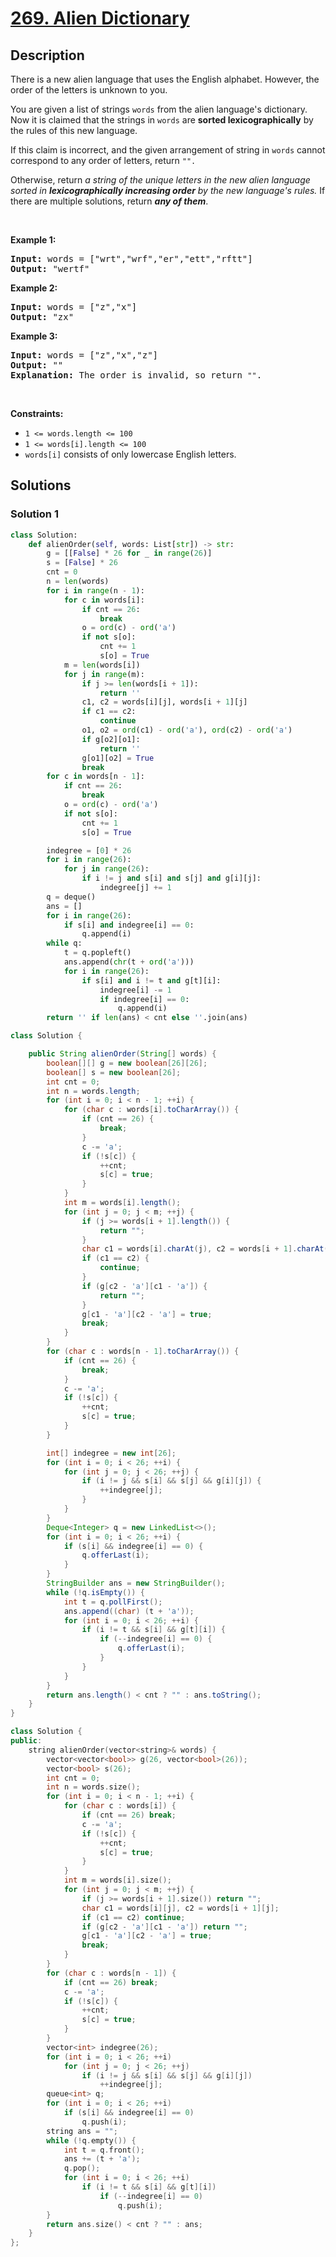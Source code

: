 # [269. Alien Dictionary](https://leetcode.com/problems/alien-dictionary)


## Description

<p>There is a new alien language that uses the English alphabet. However, the order of the letters is unknown to you.</p>

<p>You are given a list of strings <code>words</code> from the alien language&#39;s dictionary. Now it is claimed that the strings in <code>words</code> are <span data-keyword="lexicographically-smaller-string-alien"><strong>sorted lexicographically</strong></span> by the rules of this new language.</p>

<p>If this claim is incorrect, and the given arrangement of string in&nbsp;<code>words</code>&nbsp;cannot correspond to any order of letters,&nbsp;return&nbsp;<code>&quot;&quot;.</code></p>

<p>Otherwise, return <em>a string of the unique letters in the new alien language sorted in <strong>lexicographically increasing order</strong> by the new language&#39;s rules</em><em>. </em>If there are multiple solutions, return<em> <strong>any of them</strong></em>.</p>

<p>&nbsp;</p>
<p><strong class="example">Example 1:</strong></p>

<pre>
<strong>Input:</strong> words = [&quot;wrt&quot;,&quot;wrf&quot;,&quot;er&quot;,&quot;ett&quot;,&quot;rftt&quot;]
<strong>Output:</strong> &quot;wertf&quot;
</pre>

<p><strong class="example">Example 2:</strong></p>

<pre>
<strong>Input:</strong> words = [&quot;z&quot;,&quot;x&quot;]
<strong>Output:</strong> &quot;zx&quot;
</pre>

<p><strong class="example">Example 3:</strong></p>

<pre>
<strong>Input:</strong> words = [&quot;z&quot;,&quot;x&quot;,&quot;z&quot;]
<strong>Output:</strong> &quot;&quot;
<strong>Explanation:</strong> The order is invalid, so return <code>&quot;&quot;</code>.
</pre>

<p>&nbsp;</p>
<p><strong>Constraints:</strong></p>

<ul>
	<li><code>1 &lt;= words.length &lt;= 100</code></li>
	<li><code>1 &lt;= words[i].length &lt;= 100</code></li>
	<li><code>words[i]</code> consists of only lowercase English letters.</li>
</ul>

## Solutions

### Solution 1

<!-- tabs:start -->

```python
class Solution:
    def alienOrder(self, words: List[str]) -> str:
        g = [[False] * 26 for _ in range(26)]
        s = [False] * 26
        cnt = 0
        n = len(words)
        for i in range(n - 1):
            for c in words[i]:
                if cnt == 26:
                    break
                o = ord(c) - ord('a')
                if not s[o]:
                    cnt += 1
                    s[o] = True
            m = len(words[i])
            for j in range(m):
                if j >= len(words[i + 1]):
                    return ''
                c1, c2 = words[i][j], words[i + 1][j]
                if c1 == c2:
                    continue
                o1, o2 = ord(c1) - ord('a'), ord(c2) - ord('a')
                if g[o2][o1]:
                    return ''
                g[o1][o2] = True
                break
        for c in words[n - 1]:
            if cnt == 26:
                break
            o = ord(c) - ord('a')
            if not s[o]:
                cnt += 1
                s[o] = True

        indegree = [0] * 26
        for i in range(26):
            for j in range(26):
                if i != j and s[i] and s[j] and g[i][j]:
                    indegree[j] += 1
        q = deque()
        ans = []
        for i in range(26):
            if s[i] and indegree[i] == 0:
                q.append(i)
        while q:
            t = q.popleft()
            ans.append(chr(t + ord('a')))
            for i in range(26):
                if s[i] and i != t and g[t][i]:
                    indegree[i] -= 1
                    if indegree[i] == 0:
                        q.append(i)
        return '' if len(ans) < cnt else ''.join(ans)
```

```java
class Solution {

    public String alienOrder(String[] words) {
        boolean[][] g = new boolean[26][26];
        boolean[] s = new boolean[26];
        int cnt = 0;
        int n = words.length;
        for (int i = 0; i < n - 1; ++i) {
            for (char c : words[i].toCharArray()) {
                if (cnt == 26) {
                    break;
                }
                c -= 'a';
                if (!s[c]) {
                    ++cnt;
                    s[c] = true;
                }
            }
            int m = words[i].length();
            for (int j = 0; j < m; ++j) {
                if (j >= words[i + 1].length()) {
                    return "";
                }
                char c1 = words[i].charAt(j), c2 = words[i + 1].charAt(j);
                if (c1 == c2) {
                    continue;
                }
                if (g[c2 - 'a'][c1 - 'a']) {
                    return "";
                }
                g[c1 - 'a'][c2 - 'a'] = true;
                break;
            }
        }
        for (char c : words[n - 1].toCharArray()) {
            if (cnt == 26) {
                break;
            }
            c -= 'a';
            if (!s[c]) {
                ++cnt;
                s[c] = true;
            }
        }

        int[] indegree = new int[26];
        for (int i = 0; i < 26; ++i) {
            for (int j = 0; j < 26; ++j) {
                if (i != j && s[i] && s[j] && g[i][j]) {
                    ++indegree[j];
                }
            }
        }
        Deque<Integer> q = new LinkedList<>();
        for (int i = 0; i < 26; ++i) {
            if (s[i] && indegree[i] == 0) {
                q.offerLast(i);
            }
        }
        StringBuilder ans = new StringBuilder();
        while (!q.isEmpty()) {
            int t = q.pollFirst();
            ans.append((char) (t + 'a'));
            for (int i = 0; i < 26; ++i) {
                if (i != t && s[i] && g[t][i]) {
                    if (--indegree[i] == 0) {
                        q.offerLast(i);
                    }
                }
            }
        }
        return ans.length() < cnt ? "" : ans.toString();
    }
}
```

```cpp
class Solution {
public:
    string alienOrder(vector<string>& words) {
        vector<vector<bool>> g(26, vector<bool>(26));
        vector<bool> s(26);
        int cnt = 0;
        int n = words.size();
        for (int i = 0; i < n - 1; ++i) {
            for (char c : words[i]) {
                if (cnt == 26) break;
                c -= 'a';
                if (!s[c]) {
                    ++cnt;
                    s[c] = true;
                }
            }
            int m = words[i].size();
            for (int j = 0; j < m; ++j) {
                if (j >= words[i + 1].size()) return "";
                char c1 = words[i][j], c2 = words[i + 1][j];
                if (c1 == c2) continue;
                if (g[c2 - 'a'][c1 - 'a']) return "";
                g[c1 - 'a'][c2 - 'a'] = true;
                break;
            }
        }
        for (char c : words[n - 1]) {
            if (cnt == 26) break;
            c -= 'a';
            if (!s[c]) {
                ++cnt;
                s[c] = true;
            }
        }
        vector<int> indegree(26);
        for (int i = 0; i < 26; ++i)
            for (int j = 0; j < 26; ++j)
                if (i != j && s[i] && s[j] && g[i][j])
                    ++indegree[j];
        queue<int> q;
        for (int i = 0; i < 26; ++i)
            if (s[i] && indegree[i] == 0)
                q.push(i);
        string ans = "";
        while (!q.empty()) {
            int t = q.front();
            ans += (t + 'a');
            q.pop();
            for (int i = 0; i < 26; ++i)
                if (i != t && s[i] && g[t][i])
                    if (--indegree[i] == 0)
                        q.push(i);
        }
        return ans.size() < cnt ? "" : ans;
    }
};
```

<!-- tabs:end -->

<!-- end -->
